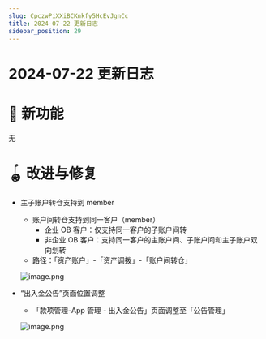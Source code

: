 ```yaml
---
slug: CpczwPiXXiBCKnkfy5HcEvJgnCc
title: 2024-07-22 更新日志
sidebar_position: 29
---
```



# 2024-07-22 更新日志


# 🎉 新功能


无


# 🪀 改进与修复

- 主子账户转仓支持到 member
    - 账户间转仓支持到同一客户（member）
        - 企业 OB 客户：仅支持同一客户的子账户间转
        - 非企业 OB 客户：支持同一客户的主账户间、子账户间和主子账户双向划转
    - 路径：「资产账户」-「资产调拨」-「账户间转仓」

    ![image.png](/assets/1ccc9ec0bf83735202daadf16704e490.png)

- “出入金公告”页面位置调整
    - 「款项管理-App 管理 - 出入金公告」页面调整至「公告管理」

    ![image.png](/assets/376517e191a7f7928a59f8687ed147d7.png)

